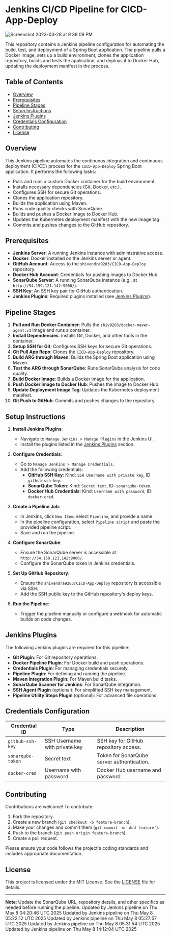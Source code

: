# Jenkins CI/CD Pipeline for CICD-App-Deploy

![Screenshot 2023-03-28 at 9 38 09 PM](https://user-images.githubusercontent.com/43399466/228301952-abc02ca2-9942-4a67-8293-f76647b6f9d8.png)


This repository contains a Jenkins pipeline configuration for automating the build, test, and deployment of a Spring Boot application. The pipeline pulls a Docker image, sets up a build environment, clones the application repository, builds and tests the application, and deploys it to Docker Hub, updating the deployment manifest in the process.

## Table of Contents
- [Overview](#overview)
- [Prerequisites](#prerequisites)
- [Pipeline Stages](#pipeline-stages)
- [Setup Instructions](#setup-instructions)
- [Jenkins Plugins](#jenkins-plugins)
- [Credentials Configuration](#credentials-configuration)
- [Contributing](#contributing)
- [License](#license)

## Overview
This Jenkins pipeline automates the continuous integration and continuous deployment (CI/CD) process for the `CICD-App-Deploy` Spring Boot application. It performs the following tasks:
- Pulls and runs a custom Docker container for the build environment.
- Installs necessary dependencies (Git, Docker, etc.).
- Configures SSH for secure Git operations.
- Clones the application repository.
- Builds the application using Maven.
- Runs code quality checks with SonarQube.
- Builds and pushes a Docker image to Docker Hub.
- Updates the Kubernetes deployment manifest with the new image tag.
- Commits and pushes changes to the GitHub repository.

## Prerequisites
- **Jenkins Server**: A running Jenkins instance with administrative access.
- **Docker**: Docker installed on the Jenkins server or agent.
- **GitHub Account**: Access to the `shivendra9203/CICD-App-Deploy` repository.
- **Docker Hub Account**: Credentials for pushing images to Docker Hub.
- **SonarQube Server**: A running SonarQube instance (e.g., at `http://54.159.121.142:9000/`).
- **SSH Key**: An SSH key pair for GitHub authentication.
- **Jenkins Plugins**: Required plugins installed (see [Jenkins Plugins](#jenkins-plugins)).

## Pipeline Stages
1. **Pull and Run Docker Container**: Pulls the `shiv9203/docker-maven-agent:v1` image and runs a container.
2. **Install Dependencies**: Installs Git, Docker, and other tools in the container.
3. **Setup SSH for Git**: Configures SSH keys for secure Git operations.
4. **Git Pull App Repo**: Clones the `CICD-App-Deploy` repository.
5. **Build ARG through Maven**: Builds the Spring Boot application using Maven.
6. **Test the ARG through SonarQube**: Runs SonarQube analysis for code quality.
7. **Build Docker Image**: Builds a Docker image for the application.
8. **Push Docker Image to Docker Hub**: Pushes the image to Docker Hub.
9. **Update Deployment Image Tag**: Updates the Kubernetes deployment manifest.
10. **Git Push to GitHub**: Commits and pushes changes to the repository.

## Setup Instructions
1. **Install Jenkins Plugins**:
   - Navigate to `Manage Jenkins > Manage Plugins` in the Jenkins UI.
   - Install the plugins listed in the [Jenkins Plugins](#jenkins-plugins) section.

2. **Configure Credentials**:
   - Go to `Manage Jenkins > Manage Credentials`.
   - Add the following credentials:
     - **GitHub SSH Key**: Kind: `SSH Username with private key`, ID: `github-ssh-key`.
     - **SonarQube Token**: Kind: `Secret text`, ID: `sonarqube-token`.
     - **Docker Hub Credentials**: Kind: `Username with password`, ID: `docker-cred`.

3. **Create a Pipeline Job**:
   - In Jenkins, click `New Item`, select `Pipeline`, and provide a name.
   - In the pipeline configuration, select `Pipeline script` and paste the provided pipeline script.
   - Save and run the pipeline.

4. **Configure SonarQube**:
   - Ensure the SonarQube server is accessible at `http://54.159.121.142:9000/`.
   - Configure the SonarQube token in Jenkins credentials.

5. **Set Up GitHub Repository**:
   - Ensure the `shivendra9203/CICD-App-Deploy` repository is accessible via SSH.
   - Add the SSH public key to the GitHub repository's deploy keys.

6. **Run the Pipeline**:
   - Trigger the pipeline manually or configure a webhook for automatic builds on code changes.

## Jenkins Plugins
The following Jenkins plugins are required for this pipeline:
- **Git Plugin**: For Git repository operations.
- **Docker Pipeline Plugin**: For Docker build and push operations.
- **Credentials Plugin**: For managing credentials securely.
- **Pipeline Plugin**: For defining and running the pipeline.
- **Maven Integration Plugin**: For Maven build tasks.
- **SonarQube Scanner for Jenkins**: For SonarQube integration.
- **SSH Agent Plugin** (optional): For simplified SSH key management.
- **Pipeline Utility Steps Plugin** (optional): For advanced file operations.

## Credentials Configuration
| Credential ID         | Type                     | Description                              |
|-----------------------|--------------------------|------------------------------------------|
| `github-ssh-key`      | SSH Username with private key | SSH key for GitHub repository access.    |
| `sonarqube-token`     | Secret text              | Token for SonarQube server authentication. |
| `docker-cred`         | Username with password   | Docker Hub username and password.        |

## Contributing
Contributions are welcome! To contribute:
1. Fork the repository.
2. Create a new branch (`git checkout -b feature-branch`).
3. Make your changes and commit them (`git commit -m 'Add feature'`).
4. Push to the branch (`git push origin feature-branch`).
5. Create a pull request.

Please ensure your code follows the project's coding standards and includes appropriate documentation.

## License
This project is licensed under the MIT License. See the [LICENSE](LICENSE) file for details.

---

**Note**: Update the SonarQube URL, repository details, and other specifics as needed before running the pipeline.
Updated by Jenkins pipeline on Thu May  8 04:20:46 UTC 2025
Updated by Jenkins pipeline on Thu May  8 05:22:12 UTC 2025
Updated by Jenkins pipeline on Thu May  8 05:27:57 UTC 2025
Updated by Jenkins pipeline on Thu May  8 05:31:54 UTC 2025
Updated by Jenkins pipeline on Thu May  8 14:12:04 UTC 2025
